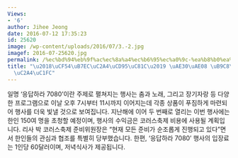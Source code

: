 ```yaml
---
Views:
- '6'
author: Jihee Jeong
date: 2016-07-12 17:35:23
id: 25620
image: /wp-content/uploads/2016/07/3.-2.jpg
imagef: 2016-07-25620.jpg
permalink: /%ec%bd%94%eb%9f%ac%ec%8a%a4%ec%b6%95%ec%a0%9c-%ea%b8%b0%ea%b8%88-%eb%a7%88%eb%a0%a8-%eb%8c%84%ec%8a%a4%ec%87%bc/
title: "\u2018\uCF54\uB7EC\uC2A4\uCD95\uC81C\u2019 \uAE30\uAE08 \uB9C8\uB828 \uB304\
  \uC2A4\uC1FC"
---
```


일명 ‘응답하라 7080’이란 주제로 펼쳐지는 행사는 춤과 노래, 그리고 장기자랑 등 다양한 프로그램으로 이날 오후 7시부터 11시까지 이어지는데 각종 상품이 푸짐하게 마련되어 행사를 더욱 빛낼 것으로 보여집니다. 지난해에 이어 두 번째로 열리는 이번 행사에는 한인 150여 명을 초청할 예정이며, 행사의 수익금은 코러스축제 비용에 사용될 계획입니다. 리사 박 코러스축제 준비위원장은 “현재 모든 준비가 순조롭게 진행되고 있다”면서 한인들의 관심과 협조를 특별히 당부했습니다. 한편, ‘응답하라 7080’ 행사의 입장료는 1인당 60달러이며, 저녁식사가 제공됩니다.